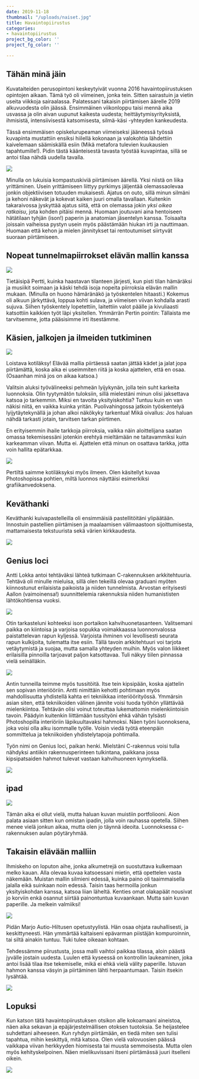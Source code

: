 ```yaml
---
date: 2019-11-18
thumbnail: "/uploads/naiset.jpg"
title: Havaintopiirustus
categories:
- havaintopiirustus
project_bg_color: ''
project_fg_color: ''

---
```

## Tähän minä jäin

Kuvataiteiden perusopintoni keskeytyivät vuonna 2016 havaintopiirustuksen opintojen aikaan. Tämä työ oli viimeinen, jonka tein. Sitten sairastuin ja vietin useita viikkoja sairaalassa. Palatessani takaisin piirtämisen äärelle 2019 alkuvuodesta olin jäässä. Ensimmäinen viikonloppu taisi mennä aika usvassa ja olin aivan uupunut kaikesta uudesta; heittäytymisyrityksistä, ihmisistä, intensiivisestä katsomisesta, silmä-käsi -yhteyden kankeudesta.

Tässä ensimmäisen opiskelurupeaman viimeiseksi jääneessä työssä kuvapinta mustattiin ensiksi hiilellä kokonaan ja valokohtia lähdettiin kaivelemaan säämiskällä esiin (Mikä metafora tulevien kuukausien tapahtumille!). Pidin tästä käänteisestä tavasta työstää kuvapintaa, sillä se antoi tilaa nähdä uudella tavalla.

![](/uploads/piirustus_2016_alastom.jpg)

Minulla on lukuisia kompastuskiviä piirtämisen äärellä. Yksi niistä on liika yrittäminen. Usein yrittämiseen liittyy pyrkimys jäljentää olemassaolevaa jonkin objektiivisen totuuden mukaisesti. Ajatus on outo, sillä minun silmäni ja kehoni näkevät ja kokevat kaiken juuri omalla tavallaan. Kuitenkin takaraivossa jyskyttää ajatus siitä, että on olemassa jokin _yksi oikea ratkaisu_, jota kohden pitäisi mennä. Huomaan joutuvani aina hentoiseen hätätilaan tyhjän (ison!) paperin ja anatomian jäsentelyn kanssa. Toisaalta joissain vaiheissa pystyn usein myös päästämään hiukan irti ja nauttimaan. Huomaan että kehon ja mielen jännitykset tai rentoutumiset siirtyvät suoraan piirtämiseen.

## Nopeat tunnelmapiirrokset elävän mallin kanssa

![](/uploads/nopeat.jpg)

Tietäisipä Pertti, kuinka haastavan tilanteen järjesti, kun pisti tilan hämäräksi ja musiikit soimaan ja käski tehdä isoja nopeita piirroksia elävän mallin mukaan. (Minulla on huono hämäränäkö ja työskentelen hitaasti.) Kokemus oli alkuun järkyttävä, loppua kohti sulava, ja viimeisen viivan kohdalla arasti sujuva. Siihen työskentely lopetettiin, laitettiin valot päälle ja kivuliaasti katsottiin kaikkien työt läpi yksitellen. Ymmärrän Pertin pointin: Tällaista me tarvitsemme, jotta pääsisimme irti itsestämme.

## Käsien, jalkojen ja ilmeiden tutkiminen

![](/uploads/kädetjalat.jpg)

Loistava kotiläksy! Elävää mallia piirtäessä saatan jättää kädet ja jalat jopa piirtämättä, koska aika ei useimmiten riitä ja koska ajattelen, että en osaa. (Osaanhan minä jos on aikaa katsoa.)

Valitsin aluksi työvälineeksi pehmeän lyijykynän, jolla tein suht karkeita luonnoksia. Olin tyytymätön tuloksiin, sillä mielestäni minun olisi jaksettava katsoa jo tarkemmin. Miksi en tavoita yksityiskohtia? Tuntuu kuin en van näkisi niitä, en vaikka kuinka yritän. Puolivahingossa jatkoin työskentelyä lyijytäytekynällä ja johan alkoi näkökyky tarkentua! Mikä oivallus: Jos haluan nähdä tarkasti jotain, tarvitsen tarkan piirtimen.

En erityisemmin ihaile tarkkoja piirroksia, vaikka näin aloittelijana saatan omassa tekemisessäni jotenkin erehtyä mieltämään ne taitavammiksi kuin karkeamman viivan. Mutta ei. Ajattelen että minun on osattava tarkka, jotta voin hallita epätarkkaa.

![](/uploads/ilmeet.jpg)

Pertiltä saimme kotiläksyksi myös ilmeen. Olen käsitellyt kuvaa Photoshopissa pohtien, miltä luonnos näyttäisi esimerkiksi grafiikanvedoksena.

## Keväthanki

Keväthanki kuivapastelleilla oli ensimmäisiä pastellitöitäni ylipäätään. Innostuin pastellien piirtämisen ja maalaamisen välimaastoon sijoittumisesta, mattamaisesta tekstuurista sekä värien kirkkaudesta.

![](/uploads/piirustus_karhupieni.jpg)

## Genius loci

Antti Lokka antoi tehtäväksi lähteä tutkimaan C-rakennuksen arkkitehtuuria. Tehtävä oli minulle mieluisa, sillä olen tekeillä olevaa graduani myöten kiinnostunut erilaisista paikoista ja niiden tunnelmista. Arvostan erityisesti Aallon (vaimoinensa!) suunnittelemia rakennuksia niiden humanististen lähtökohtiensa vuoksi.

![](/uploads/c_pieni.jpg)

Otin tarkasteluni kohteeksi ison portaikon kahvihuonetasanteen. Valitsemani paikka on kiintoisa ja varjoisa sopukka voimakkaassa luonnonvalossa paistattelevan rapun kyljessä. Varjoista ihminen voi levollisesti seurata rapun kulkijoita, tulematta itse esiin. Tällä tavoin arkkitehtuuri voi tarjota vetäytymistä ja suojaa, mutta samalla yhteyden muihin. Myös valon liikkeet erilaisilla pinnoilla tarjoavat paljon katsottavaa. Tuli näkyy tiilen pinnassa vielä seinälläkin.

![](/uploads/kipsitussipieni.jpg)

Antin tunneilla teimme myös tussitöitä. Itse tein kipsipään, koska ajattelin sen sopivan interiööriin. Antti nimittäin kehotti pohtimaan myös mahdollisuutta yhdistellä kahta eri tekniikkaa interiöörityössä. Ymmärsin asian siten, että tekniikoiden välinen jännite voisi tuoda työhön yllättävää mielenkiintoa. Tehtävän olisi voinut toteuttaa lukemattomin mielenkiintoisin tavoin. Päädyin kuitenkin liittämään tussityöni ehkä vähän tylsästi Photoshopilla interiöriin läpikuultavaksi hahmoksi. Näen työni luonnoksena, joka voisi olla alku isommalle työlle. Voisin viedä työtä eteenpäin sommittelua ja tekniikoiden yhdistelytapoja pohtimalla.

Työn nimi on Genius loci, paikan henki. Mielstäni C-rakennus voisi tulla nähdyksi antiikin rakennusperinteen tulkintana, paikkana jossa kipsipatsaiden hahmot tulevat vastaan kahvihuoneen kynnyksellä.

![](/uploads/geniuslocipieni.jpg)

## ipad

![](/uploads/aula.jpg)

Tämän aika ei ollut vielä, mutta haluan kuvan muistiin portfoliooni. Aion palata asiaan sitten kun omistan ipadin, jolla voin rauhassa opetella. Siihen menee vielä jonkun aikaa, mutta olen jo täynnä ideoita. Luonnoksessa c-rakennuksen aulan pöytäryhmää.

## Takaisin elävään malliin

Ihmiskeho on loputon aihe, jonka alkumetrejä on suostuttava kulkemaan melko kauan. Alla olevaa kuvaa katsoessani mietin, että opettelen vasta näkemään. Muistan mallin silmieni edessä, kuinka paino oli taaimmaisella jalalla eikä suinkaan noin edessä. Taisin taas hermoilla jonkun yksityiskohdan kanssa, katsoa liian läheltä. Kenties omat olakapäät nousivat jo korviin enkä osannut siirtää painontuntua kuvaankaan. Mutta sain kuvan paperille. Ja melkein valmiiksi!

![](/uploads/hiilipieni.jpg)

Pidän Marjo Autio-Hiltusen opetustyylistä. Hän osaa ohjata rauhallisesti, ja keskittyneesti. Hän ymmärtää kaltaiseni epävarman piistäjän kompuroinnin, tai siltä ainakin tuntuu. Tuki tulee oikeaan kohtaan.

Tehdessämme piirustusta, jossa malli vaihtoi paikkaa tilassa, aloin päästä jyvälle jostain uudesta. Luulen että kyseessä on kontrollin laukeaminen, joka antoi lisää tilaa itse tekemiselle, mikä ei ehkä vielä välity paperille. Istuvan hahmon kanssa väsyin ja piirtäminen lähti herpaantumaan. Taisin itsekin lysähtää.

![](/uploads/3hahmoa_portfoliopieni.jpg)

## Lopuksi

Kun katson tätä havaintopiirustuksen otsikon alle kokoamaani aineistoa, näen aika sekavan ja epäjärjestelmällisen otoksen tuotoksia. Se heijastelee suhdettani aiheeseen. Kun ryhdyn piirtämään, en tiedä miten sen tulisi tapahtua, mihin keskittyä, mitä katsoa. Olen vielä valovuosien päässä vaikkapa viivan herkkyyden hiomisesta tai muusta semmoisesta. Mutta olen myös kehityskelpoinen. Näen mielikuvissani itseni piirtämässä juuri itselleni oikein.

![](/uploads/naiset.jpg)